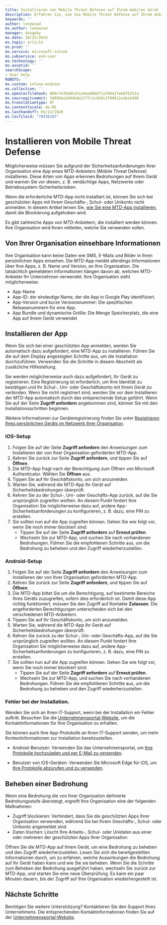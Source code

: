 ```yaml
---
title: Installieren von Mobile Threat Defense auf Ihrem mobilen Gerät
description: Erfahren Sie, wie Sie Mobile Threat Defense auf Ihrem mobilen Gerät installieren.
keywords: ''
author: lenewsad
ms.author: lanewsad
manager: dougeby
ms.date: 10/25/2019
ms.topic: article
ms.prod: ''
ms.service: microsoft-intune
ms.subservice: end-user
ms.technology: ''
ms.assetid: ''
searchScope:
- User help
ROBOTS: ''
ms.custom: intune-enduser
ms.collection: ''
ms.openlocfilehash: 889c7ef6d45a51a4aed86bf1a76842feb6f6251a
ms.sourcegitcommit: 3d895be2844bda2177c2c85dc2f09612a1be5490
ms.translationtype: HT
ms.contentlocale: de-DE
ms.lasthandoff: 03/13/2020
ms.locfileid: "79336107"
---
```

# <a name="install-mobile-threat-defense"></a>Installieren von Mobile Threat Defense   

Möglicherweise müssen Sie aufgrund der Sicherheitsanforderungen Ihrer Organisation eine App eines MTD-Anbieters (Mobile Threat Defense) installieren. Diese Arten von Apps erkennen Bedrohungen auf Ihrem Gerät und warnen Sie vor diesen, z. B. verdächtige Apps, Netzwerke oder Betriebssystem-Sicherheitsrisiken.  

Wenn die erforderliche MTD-App nicht installiert ist, können Sie sich bei geschützten Apps mit Ihrem Geschäfts-, Schul- oder Unikonto nicht anmelden. In diesem Artikel lernen Sie, [wie Sie eine MTD-App installieren](set-up-mobile-threat-defense.md#install-app), damit die Blockierung aufgehoben wird.  

Es gibt zahlreiche Apps von MTD-Anbietern, die installiert werden können. Ihre Organisation wird Ihnen mitteilen, welche Sie verwenden sollen. 


## <a name="information-your-organization-can-see"></a>Von Ihrer Organisation einsehbare Informationen   

Ihre Organisation kann keine Daten wie SMS, E-Mails und Bilder in Ihren persönlichen Apps einsehen. Die MTD-App meldet allerdings Informationen über Ihre Apps, z. B. Name und Version, an Ihre Organisation. Die tatsächlich gemeldeten Informationen hängen davon ab, welchen MTD-Anbieter Ihr Unternehmen verwendet. Ihre Organisation sieht möglicherweise:   

* App-Name  
* App-ID: der eindeutige Name, der die App in Google Play identifiziert.  
* App-Version und kurze Versionsnummer: Die spezifischen Releasenummern für eine App.  
* App Bundle und dynamische Größe: Die Menge Speicherplatz, die eine App auf Ihrem Gerät verwendet 


## <a name="install-app"></a>Installieren der App    
Wenn Sie sich bei einer geschützten App anmelden, werden Sie automatisch dazu aufgefordert, eine MTD-App zu installieren. Führen Sie die auf dem Display angezeigten Schritte aus, um die Installation durchzuführen. Verwenden Sie die Schritte in diesem Abschnitt als zusätzliche Hilfestellung.  
 
Sie werden möglicherweise auch dazu aufgefordert, Ihr Gerät zu registrieren. Eine Registrierung ist erforderlich, um Ihre Identität zu bestätigen und Ihr Schul-, Uni- oder Geschäftskonto mit Ihrem Gerät zu verbinden. Wenn Sie nicht registriert sind, werden Sie vor dem Installieren der MTD-App automatisch durch das entsprechende Setup geführt. Wenn Sie auf der Seite **Zugriff anfordern** angekommen sind, können Sie mit den Installationsschritten beginnen.  

Weitere Informationen zur Geräteregistrierung finden Sie unter [Registrieren Ihres persönlichen Geräts im Netzwerk Ihrer Organisation](https://docs.microsoft.com/azure/active-directory/user-help/user-help-register-device-on-network).  

### <a name="ios-setup"></a>iOS-Setup  

1. Folgen Sie auf der Seite **Zugriff anfordern** den Anweisungen zum Installieren der von Ihrer Organisation geforderten MTD-App.   
2. Kehren Sie zurück zur Seite **Zugriff anfordern**, und tippen Sie auf **Öffnen**.  
3. Die MTD-App fragt nach der Berechtigung zum Öffnen von Microsoft Authenticator. Wählen Sie **Öffnen** aus. 
4. Tippen Sie auf Ihr Geschäftskonto, um sich anzumelden. 
5. Warten Sie, während die MTD-App Ihr Gerät auf Sicherheitsbedrohungen überprüft. 
6. Kehren Sie zu der Schul-, Uni- oder Geschäfts-App zurück, auf die Sie ursprünglich zugreifen wollten. An diesem Punkt fordert Ihre Organisation Sie möglicherweise dazu auf, andere App-Sicherheitsanforderungen zu konfigurieren, z. B. dazu, eine PIN zu erstellen.   
7. Sie sollten nun auf die App zugreifen können. Gehen Sie wie folgt vor, wenn Sie noch immer blockiert sind:  
    * Tippen Sie auf der Seite **Zugriff anfordern** auf **Erneut prüfen**.  
    * Wechseln Sie zur MTD-App, und suchen Sie nach vorhandenen Bedrohungen. Führen Sie die empfohlenen Schritte aus, um die Bedrohung zu beheben und den Zugriff wiederherzustellen.    

### <a name="android-setup"></a>Android-Setup 

1. Folgen Sie auf der Seite **Zugriff anfordern** den Anweisungen zum Installieren der von Ihrer Organisation geforderten MTD-App.  
2. Kehren Sie zurück zur Seite **Zugriff anfordern**, und tippen Sie auf **Öffnen**.  
3. Die MTD-App bittet Sie um die Berechtigung, auf bestimmte Bereiche Ihres Geräts zuzugreifen, sofern dies erforderlich ist. Damit diese App richtig funktioniert, müssen Sie den Zugriff auf Kontakte **Zulassen**. Die angeforderten Berechtigungen unterscheiden sich bei den verschiedenen MTD-Anbietern.  
4. Tippen Sie auf Ihr Geschäftskonto, um sich anzumelden.  
5. Warten Sie, während die MTD-App Ihr Gerät auf Sicherheitsbedrohungen überprüft.  
6. Kehren Sie zurück zu der Schul-, Uni- oder Geschäfts-App, auf die Sie ursprünglich zugreifen wollten. An diesem Punkt fordert Ihre Organisation Sie möglicherweise dazu auf, andere App-Sicherheitsanforderungen zu konfigurieren, z. B. dazu, eine PIN zu erstellen.  
7. Sie sollten nun auf die App zugreifen können. Gehen Sie wie folgt vor, wenn Sie noch immer blockiert sind:  
    * Tippen Sie auf der Seite **Zugriff anfordern** auf **Erneut prüfen**.  
    * Wechseln Sie zur MTD-App, und suchen Sie nach vorhandenen Bedrohungen. Führen Sie die empfohlenen Schritte aus, um die Bedrohung zu beheben und den Zugriff wiederherzustellen.  

### <a name="installation-failed"></a>Fehler bei der Installation.  

Wenden Sie sich an Ihren IT-Support, wenn bei der Installation ein Fehler auftritt. Besuchen Sie die [Unternehmensportal-Website](https://go.microsoft.com/fwlink/?linkid=2010980), um die Kontaktinformationen für Ihre Organisation zu erhalten.  

Sie können auch Ihre App-Protokolle an Ihren IT-Support senden, um mehr Kontextinformationen zur Installation bereitzustellen.  
* Android-Benutzer: Verwenden Sie das Unternehmensportal, um [Ihre Protokolle hochzuladen und per E-Mail zu versenden](https://docs.microsoft.com/user-help/send-logs-to-your-it-admin-by-email-android).   

* Benutzer von iOS-Geräten: Verwenden Sie Microsoft Edge für iOS, um [Ihre Protokolle abzurufen und zu versenden](https://docs.microsoft.com/intune/apps/manage-microsoft-edge#use-microsoft-edge-on-ios-to-access-managed-app-logs).  

## <a name="resolve-a-threat"></a>Beheben einer Bedrohung  
Wenn eine Bedrohung die von Ihrer Organisation definierte Bedrohungsstufe übersteigt, ergreift Ihre Organisation eine der folgenden Maßnahmen:  
   
* Zugriff blockieren: Verhindert, dass Sie die geschützten Apps Ihrer Organisation verwenden, während Sie bei Ihrem Geschäfts-, Schul- oder Unikonto angemeldet sind  
* Daten löschen: Löscht Ihre Arbeits-, Schul- oder Unidaten aus einer oder mehreren der geschützten Apps Ihrer Organisation  

Öffnen Sie die MTD-App auf Ihrem Gerät, um eine Bedrohung zu beheben und den Zugriff wiederherzustellen. Lesen Sie sich die bereitgestellten Informationen durch, um zu erfahren, welche Auswirkungen die Bedrohung auf Ihr Gerät haben kann und wie Sie sie beheben. Wenn Sie die Schritte zum Beheben der Bedrohung ausgeführt haben, wechseln Sie zurück zur MTD-App, und starten Sie eine neue Überprüfung. Es kann ein paar Minuten dauern, bis der Zugriff auf Ihre Organisation wiederhergestellt ist.  

## <a name="next-steps"></a>Nächste Schritte  

Benötigen Sie weitere Unterstützung? Kontaktieren Sie den Support Ihres Unternehmens. Die entsprechenden Kontaktinformationen finden Sie auf der [Unternehmensportal-Website](https://go.microsoft.com/fwlink/?linkid=2010980).

